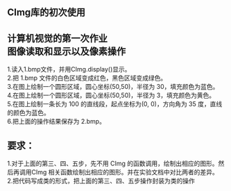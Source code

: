 CImg库的初次使用
--------------------
计算机视觉的第一次作业   
图像读取和显示以及像素操作 
--------------------
1.读入1.bmp文件，并用CImg.display()显示。   
2.把 1.bmp 文件的白色区域变成红色，黑色区域变成绿色。   
3.在图上绘制一个圆形区域，圆心坐标(50,50)，半径为 30，填充颜色为蓝色。    
4.在图上绘制一个圆形区域，圆心坐标(50,50)，半径为 3，填充颜色为黄色。    
5.在图上绘制一条长为 100 的直线段，起点坐标为(0, 0)，方向角为 35 度，直线的颜色为蓝色。    
6.把上面的操作结果保存为 2.bmp。   

要求：
--------
1.对于上面的第三、四、五步，先不用 CImg 的函数调用，绘制出相应的图形。然后再调用CImg 相关函数绘制出相应的图形。并在实验文档中对比两者的差异。   
2.把代码写成类的形式，把上面的第三、四、五步操作封装为类的操作

